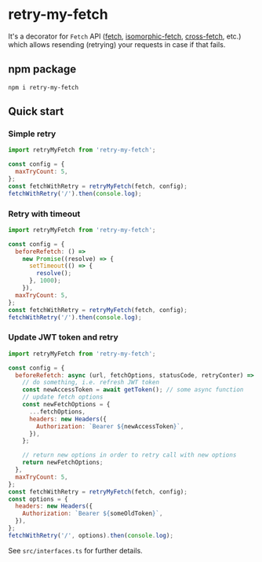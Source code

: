 # retry-my-fetch

It's a decorator for `Fetch` API ([fetch](https://fetch.spec.whatwg.org/), [isomorphic-fetch](https://github.com/matthew-andrews/isomorphic-fetch), [cross-fetch](https://github.com/lquixada/cross-fetch), etc.) which allows resending (retrying) your requests in case if that fails.

## npm package

```console
npm i retry-my-fetch
```

## Quick start

### Simple retry

```js
import retryMyFetch from 'retry-my-fetch';

const config = {
  maxTryCount: 5,
};
const fetchWithRetry = retryMyFetch(fetch, config);
fetchWithRetry('/').then(console.log);
```

### Retry with timeout

```js
import retryMyFetch from 'retry-my-fetch';

const config = {
  beforeRefetch: () =>
    new Promise((resolve) => {
      setTimeout(() => {
        resolve();
      }, 1000);
    }),
  maxTryCount: 5,
};
const fetchWithRetry = retryMyFetch(fetch, config);
fetchWithRetry('/').then(console.log);
```

### Update JWT token and retry

```js
import retryMyFetch from 'retry-my-fetch';

const config = {
  beforeRefetch: async (url, fetchOptions, statusCode, retryConter) => {
    // do something, i.e. refresh JWT token
    const newAccessToken = await getToken(); // some async function
    // update fetch options
    const newFetchOptions = {
      ...fetchOptions,
      headers: new Headers({
        Authorization: `Bearer ${newAccessToken}`,
      }),
    };

    // return new options in order to retry call with new options
    return newFetchOptions;
  },
  maxTryCount: 5,
};
const fetchWithRetry = retryMyFetch(fetch, config);
const options = {
  headers: new Headers({
    Authorization: `Bearer ${someOldToken}`,
  }),
};
fetchWithRetry('/', options).then(console.log);
```

See `src/interfaces.ts` for further details.
